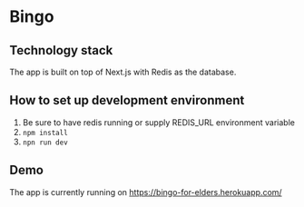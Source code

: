 # Bingo

## Technology stack

The app is built on top of Next.js with Redis as the database.

## How to set up development environment

1. Be sure to have redis running or supply REDIS_URL environment variable
2. `npm install`
3. `npn run dev`

## Demo

The app is currently running on https://bingo-for-elders.herokuapp.com/
